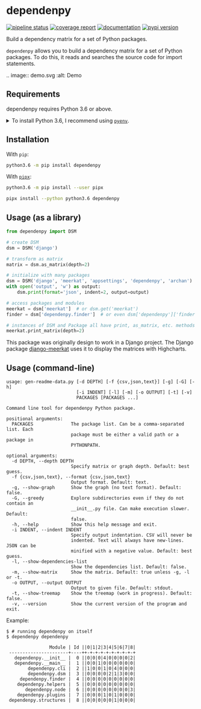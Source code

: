 <!--
IMPORTANT:
  This file is generated from the template at 'scripts/templates/README.md'.
  Please update the template instead of this file.
-->

# dependenpy
[![pipeline status](https://gitlab.com/pawamoy/dependenpy/badges/master/pipeline.svg)](https://gitlab.com/pawamoy/dependenpy/pipelines)
[![coverage report](https://gitlab.com/pawamoy/dependenpy/badges/master/coverage.svg)](https://gitlab.com/pawamoy/dependenpy/commits/master)
[![documentation](https://img.shields.io/readthedocs/dependenpy.svg?style=flat)](https://dependenpy.readthedocs.io/en/latest/index.html)
[![pypi version](https://img.shields.io/pypi/v/dependenpy.svg)](https://pypi.org/project/dependenpy/)

Build a dependency matrix for a set of Python packages.

`dependenpy` allows you to build a dependency matrix for a set of Python packages.
To do this, it reads and searches the source code for import statements.

.. image:: demo.svg
    :alt: Demo

## Requirements
dependenpy requires Python 3.6 or above.

<details>
<summary>To install Python 3.6, I recommend using <a href="https://github.com/pyenv/pyenv"><code>pyenv</code></a>.</summary>

```bash
# install pyenv
git clone https://github.com/pyenv/pyenv ~/.pyenv

# setup pyenv (you should also put these three lines in .bashrc or similar)
export PATH="${HOME}/.pyenv/bin:${PATH}"
export PYENV_ROOT="${HOME}/.pyenv"
eval "$(pyenv init -)"

# install Python 3.6
pyenv install 3.6.8

# make it available globally
pyenv global system 3.6.8
```
</details>

## Installation
With `pip`:
```bash
python3.6 -m pip install dependenpy
```

With [`pipx`](https://github.com/cs01/pipx):
```bash
python3.6 -m pip install --user pipx

pipx install --python python3.6 dependenpy
```

## Usage (as a library)
```python
from dependenpy import DSM

# create DSM
dsm = DSM('django')

# transform as matrix
matrix = dsm.as_matrix(depth=2)

# initialize with many packages
dsm = DSM('django', 'meerkat', 'appsettings', 'dependenpy', 'archan')
with open('output', 'w') as output:
    dsm.print(format='json', indent=2, output=output)

# access packages and modules
meerkat = dsm['meerkat']  # or dsm.get('meerkat')
finder = dsm['dependenpy.finder']  # or even dsm['dependenpy']['finder']

# instances of DSM and Package all have print, as_matrix, etc. methods
meerkat.print_matrix(depth=2)
```

This package was originally design to work in a Django project.
The Django package [django-meerkat](https://github.com/Genida/django-meerkat)
uses it to display the matrices with Highcharts.

## Usage (command-line)
```
usage: gen-readme-data.py [-d DEPTH] [-f {csv,json,text}] [-g] [-G] [-h]
                          [-i INDENT] [-l] [-m] [-o OUTPUT] [-t] [-v]
                          PACKAGES [PACKAGES ...]

Command line tool for dependenpy Python package.

positional arguments:
  PACKAGES              The package list. Can be a comma-separated list. Each
                        package must be either a valid path or a package in
                        PYTHONPATH.

optional arguments:
  -d DEPTH, --depth DEPTH
                        Specify matrix or graph depth. Default: best guess.
  -f {csv,json,text}, --format {csv,json,text}
                        Output format. Default: text.
  -g, --show-graph      Show the graph (no text format). Default: false.
  -G, --greedy          Explore subdirectories even if they do not contain an
                        __init__.py file. Can make execution slower. Default:
                        false.
  -h, --help            Show this help message and exit.
  -i INDENT, --indent INDENT
                        Specify output indentation. CSV will never be
                        indented. Text will always have new-lines. JSON can be
                        minified with a negative value. Default: best guess.
  -l, --show-dependencies-list
                        Show the dependencies list. Default: false.
  -m, --show-matrix     Show the matrix. Default: true unless -g, -l or -t.
  -o OUTPUT, --output OUTPUT
                        Output to given file. Default: stdout.
  -t, --show-treemap    Show the treemap (work in progress). Default: false.
  -v, --version         Show the current version of the program and exit.

```

Example:

```console
$ # running dependenpy on itself
$ dependenpy dependenpy

                Module | Id ||0|1|2|3|4|5|6|7|8|
 ----------------------+----++-+-+-+-+-+-+-+-+-+
   dependenpy.__init__ |  0 ||0|0|0|4|0|0|0|0|2|
   dependenpy.__main__ |  1 ||0|0|1|0|0|0|0|0|0|
        dependenpy.cli |  2 ||1|0|0|1|0|4|0|0|0|
        dependenpy.dsm |  3 ||0|0|0|0|2|1|3|0|0|
     dependenpy.finder |  4 ||0|0|0|0|0|0|0|0|0|
    dependenpy.helpers |  5 ||0|0|0|0|0|0|0|0|0|
       dependenpy.node |  6 ||0|0|0|0|0|0|0|0|3|
    dependenpy.plugins |  7 ||0|0|0|1|0|1|0|0|0|
 dependenpy.structures |  8 ||0|0|0|0|0|1|0|0|0|
```



